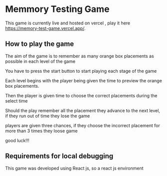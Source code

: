 # Memmory Testing Game

This  game is currently live and hosted on vercel , play it  here https://memory-test-game.vercel.app/.

## How to play the game 

The aim of the game is to remember as many orange box placements as possible in each level of the game 

You have to press the start button  to start playing each stage of the game

Each level begins with the player being given the time to preview the orange box placements.

Then the player is given time to choose the correct placements during the select time

Should the play remember all the placement they advance to the next level, if they run out of time they lose the game

players are given three chances, if they choose the incorrect placement for more than 3 times they loose game 

good luck!!!


## Requirements for local debugging

This game was developed using React js, so a react js environment
